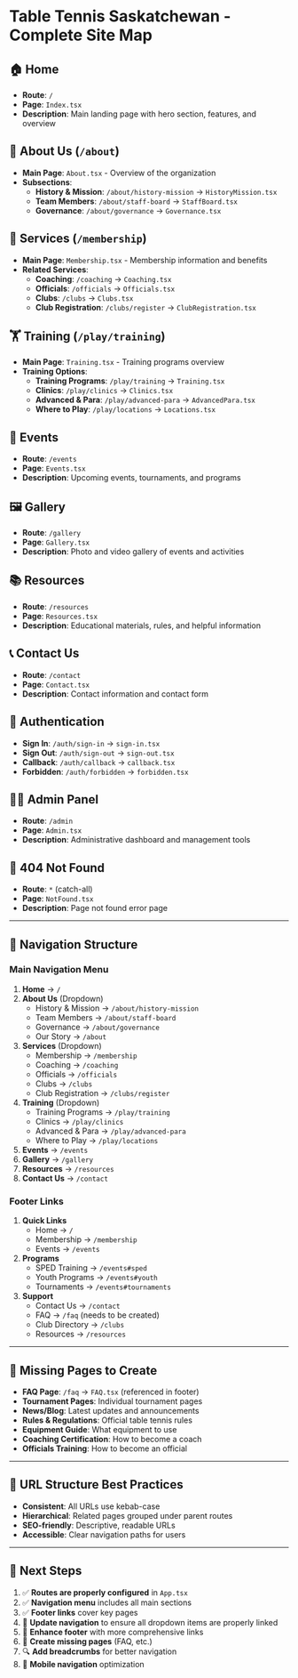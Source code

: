 # Table Tennis Saskatchewan - Complete Site Map

## 🏠 **Home**
- **Route**: `/`
- **Page**: `Index.tsx`
- **Description**: Main landing page with hero section, features, and overview

## 👥 **About Us** (`/about`)
- **Main Page**: `About.tsx` - Overview of the organization
- **Subsections**:
  - **History & Mission**: `/about/history-mission` → `HistoryMission.tsx`
  - **Team Members**: `/about/staff-board` → `StaffBoard.tsx`
  - **Governance**: `/about/governance` → `Governance.tsx`

## 🎯 **Services** (`/membership`)
- **Main Page**: `Membership.tsx` - Membership information and benefits
- **Related Services**:
  - **Coaching**: `/coaching` → `Coaching.tsx`
  - **Officials**: `/officials` → `Officials.tsx`
  - **Clubs**: `/clubs` → `Clubs.tsx`
  - **Club Registration**: `/clubs/register` → `ClubRegistration.tsx`

## 🏋️ **Training** (`/play/training`)
- **Main Page**: `Training.tsx` - Training programs overview
- **Training Options**:
  - **Training Programs**: `/play/training` → `Training.tsx`
  - **Clinics**: `/play/clinics` → `Clinics.tsx`
  - **Advanced & Para**: `/play/advanced-para` → `AdvancedPara.tsx`
  - **Where to Play**: `/play/locations` → `Locations.tsx`

## 📅 **Events**
- **Route**: `/events`
- **Page**: `Events.tsx`
- **Description**: Upcoming events, tournaments, and programs

## 🖼️ **Gallery**
- **Route**: `/gallery`
- **Page**: `Gallery.tsx`
- **Description**: Photo and video gallery of events and activities

## 📚 **Resources**
- **Route**: `/resources`
- **Page**: `Resources.tsx`
- **Description**: Educational materials, rules, and helpful information

## 📞 **Contact Us**
- **Route**: `/contact`
- **Page**: `Contact.tsx`
- **Description**: Contact information and contact form

## 🔐 **Authentication**
- **Sign In**: `/auth/sign-in` → `sign-in.tsx`
- **Sign Out**: `/auth/sign-out` → `sign-out.tsx`
- **Callback**: `/auth/callback` → `callback.tsx`
- **Forbidden**: `/auth/forbidden` → `forbidden.tsx`

## 👨‍💼 **Admin Panel**
- **Route**: `/admin`
- **Page**: `Admin.tsx`
- **Description**: Administrative dashboard and management tools

## 🚫 **404 Not Found**
- **Route**: `*` (catch-all)
- **Page**: `NotFound.tsx`
- **Description**: Page not found error page

---

## 📱 **Navigation Structure**

### **Main Navigation Menu**
1. **Home** → `/`
2. **About Us** (Dropdown)
   - History & Mission → `/about/history-mission`
   - Team Members → `/about/staff-board`
   - Governance → `/about/governance`
   - Our Story → `/about`
3. **Services** (Dropdown)
   - Membership → `/membership`
   - Coaching → `/coaching`
   - Officials → `/officials`
   - Clubs → `/clubs`
   - Club Registration → `/clubs/register`
4. **Training** (Dropdown)
   - Training Programs → `/play/training`
   - Clinics → `/play/clinics`
   - Advanced & Para → `/play/advanced-para`
   - Where to Play → `/play/locations`
5. **Events** → `/events`
6. **Gallery** → `/gallery`
7. **Resources** → `/resources`
8. **Contact Us** → `/contact`

### **Footer Links**
1. **Quick Links**
   - Home → `/`
   - Membership → `/membership`
   - Events → `/events`
2. **Programs**
   - SPED Training → `/events#sped`
   - Youth Programs → `/events#youth`
   - Tournaments → `/events#tournaments`
3. **Support**
   - Contact Us → `/contact`
   - FAQ → `/faq` (needs to be created)
   - Club Directory → `/clubs`
   - Resources → `/resources`

---

## 🔧 **Missing Pages to Create**
- **FAQ Page**: `/faq` → `FAQ.tsx` (referenced in footer)
- **Tournament Pages**: Individual tournament pages
- **News/Blog**: Latest updates and announcements
- **Rules & Regulations**: Official table tennis rules
- **Equipment Guide**: What equipment to use
- **Coaching Certification**: How to become a coach
- **Officials Training**: How to become an official

---

## 📍 **URL Structure Best Practices**
- **Consistent**: All URLs use kebab-case
- **Hierarchical**: Related pages grouped under parent routes
- **SEO-friendly**: Descriptive, readable URLs
- **Accessible**: Clear navigation paths for users

---

## 🚀 **Next Steps**
1. ✅ **Routes are properly configured** in `App.tsx`
2. ✅ **Navigation menu** includes all main sections
3. ✅ **Footer links** cover key pages
4. 🔄 **Update navigation** to ensure all dropdown items are properly linked
5. 🔄 **Enhance footer** with more comprehensive links
6. 📝 **Create missing pages** (FAQ, etc.)
7. 🔍 **Add breadcrumbs** for better navigation
8. 📱 **Mobile navigation** optimization
